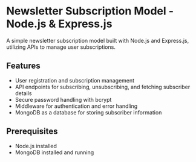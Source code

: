 # Newsletter Subscription Model - Node.js & Express.js

A simple newsletter subscription model built with Node.js and Express.js, utilizing APIs to manage user subscriptions.
## Features
- User registration and subscription management
- API endpoints for subscribing, unsubscribing, and fetching subscriber details
- Secure password handling with bcrypt
- Middleware for authentication and error handling
- MongoDB as a database for storing subscriber information

## Prerequisites
- Node.js installed
- MongoDB installed and running
